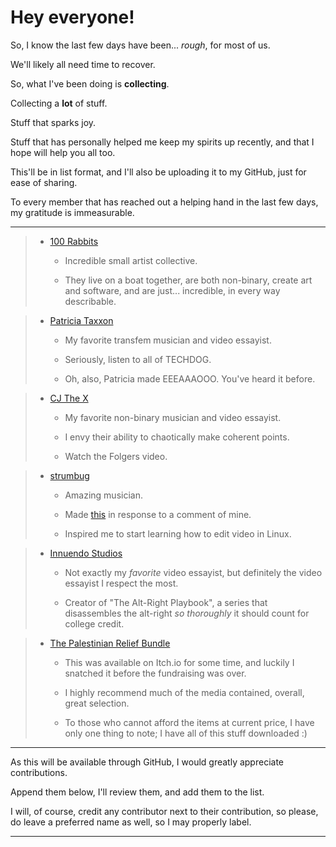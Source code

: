 # Hey everyone!

So, I know the last few days have been... *rough*, for most of us. 

We'll likely all need time to recover. 



So, what I've been doing is **collecting**.

Collecting a **lot** of stuff.

Stuff that sparks joy.

Stuff that has personally helped me keep my spirits up recently, and that I hope will help you all too.



This'll be in list format, and I'll also be uploading it to my GitHub, just for ease of sharing. 

To every member that has reached out a helping hand in the last few days, my gratitude is immeasurable. 

---

> - [100 Rabbits](https://100r.co/site/about_us.html)
>   
>   - Incredible small artist collective. 
>   
>   - They live on a boat together, are both non-binary, create art and software, and are just... incredible, in every way describable. 



> - [Patricia Taxxon](https://www.youtube.com/@Patricia_Taxxon)
>   
>   - My favorite transfem musician and video essayist.
>   
>   - Seriously, listen to all of TECHDOG.
>   
>   - Oh, also, Patricia made EEEAAAOOO. You've heard it before.



> - [CJ The X](https://www.youtube.com/@cjthex)
>   
>   - My favorite non-binary musician and video essayist.
>   
>   - I envy their ability to chaotically make coherent points.
>   
>   - Watch the Folgers video.



> - [strumbug](https://www.youtube.com/@struumbug)
>   
>   - Amazing musician.
>   
>   - Made [this](https://www.youtube.com/watch?v=iHC04u1VSOk) in response to a comment of mine.
>   
>   - Inspired me to start learning how to edit video in Linux.



> - [Innuendo Studios](https://www.youtube.com/@InnuendoStudios)
>   
>   - Not exactly my *favorite* video essayist, but definitely the video essayist I respect the most.
>   
>   - Creator of "The Alt-Right Playbook", a series that disassembles the alt-right *so thoroughly* it should count for college credit.



> - [The Palestinian Relief Bundle](https://itch.io/b/2321/palestinian-relief-bundle)
>   
>   - This was available on Itch.io for some time, and luckily I snatched it before the fundraising was over.
>   
>   - I highly recommend much of the media contained, overall, great selection.
>   
>   - To those who cannot afford the items at current price, I have only one thing to note; I have all of this stuff downloaded :)

---

As this will be available through GitHub, I would greatly appreciate contributions.

Append them below, I'll review them, and add them to the list. 

I will, of course, credit any contributor next to their contribution, so please, do leave a preferred name as well, so I may properly label.

---











